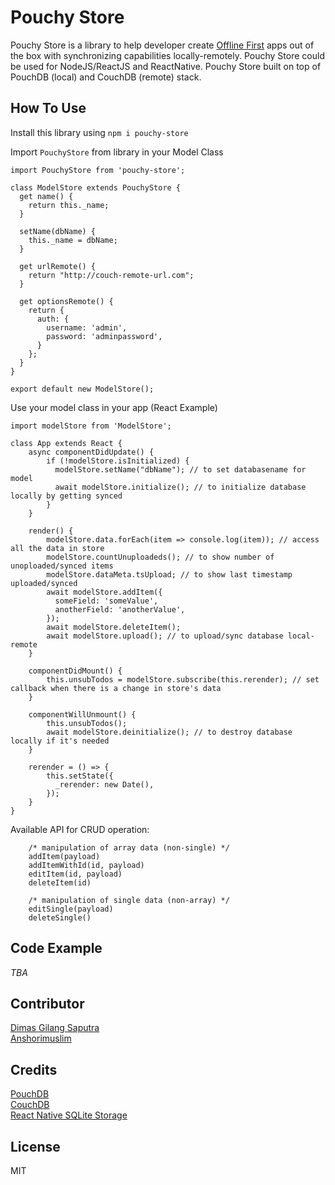 # Pouchy Store

Pouchy Store is a library to help developer create [Offline First](http://offlinefirst.org/) apps out of the box with synchronizing capabilities locally-remotely. Pouchy Store could be used for NodeJS/ReactJS and ReactNative. Pouchy Store built on top of PouchDB (local) and CouchDB (remote) stack.

## How To Use

Install this library using
`npm i pouchy-store`

Import `PouchyStore` from library in your Model Class
```
import PouchyStore from 'pouchy-store';

class ModelStore extends PouchyStore {
  get name() {
    return this._name;
  }

  setName(dbName) {
    this._name = dbName;
  }

  get urlRemote() {
    return "http://couch-remote-url.com";
  }

  get optionsRemote() {
    return {
      auth: {
	    username: 'admin',
	    password: 'adminpassword',
	  }
    };
  }
}

export default new ModelStore();
```
Use your model class in your app (React Example)
```
import modelStore from 'ModelStore';

class App extends React {
	async componentDidUpdate() {
		if (!modelStore.isInitialized) {
		  modelStore.setName("dbName");	// to set databasename for model
		  await modelStore.initialize(); // to initialize database locally by getting synced
		}
	}

	render() {
        modelStore.data.forEach(item => console.log(item)); // access all the data in store
		modelStore.countUnuploadeds(); // to show number of unoploaded/synced items
		modelStore.dataMeta.tsUpload; // to show last timestamp uploaded/synced
		await modelStore.addItem({
          someField: 'someValue',
          anotherField: 'anotherValue',
        });
		await modelStore.deleteItem();
		await modelStore.upload(); // to upload/sync database local-remote
	}

	componentDidMount() {
		this.unsubTodos = modelStore.subscribe(this.rerender); // set callback when there is a change in store's data
	}

	componentWillUnmount() {
		this.unsubTodos();
		await modelStore.deinitialize(); // to destroy database locally if it's needed
	}

	rerender = () => {
        this.setState({
          _rerender: new Date(),
        });
    }
}
```
Available API for CRUD operation:
```
	/* manipulation of array data (non-single) */
	addItem(payload)
	addItemWithId(id, payload)
	editItem(id, payload)
	deleteItem(id)

	/* manipulation of single data (non-array) */
	editSingle(payload)
	deleteSingle()
```


## Code Example
*TBA*

## Contributor

[Dimas Gilang Saputra](https://github.com/sumartoyo)  
[Anshorimuslim](https://github.com/ans-4175)  

## Credits

[PouchDB](https://pouchdb.com/)  
[CouchDB](http://couchdb.apache.org/)  
[React Native SQLite Storage](https://www.npmjs.com/package/react-native-sqlite-storage)  

## License
MIT

